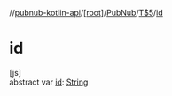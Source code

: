 //[pubnub-kotlin-api](../../../../index.md)/[[root]](../../index.md)/[PubNub](../index.md)/[T$5](index.md)/[id](id.md)

# id

[js]\
abstract var [id](id.md): [String](https://kotlinlang.org/api/latest/jvm/stdlib/kotlin-stdlib/kotlin/-string/index.html)

